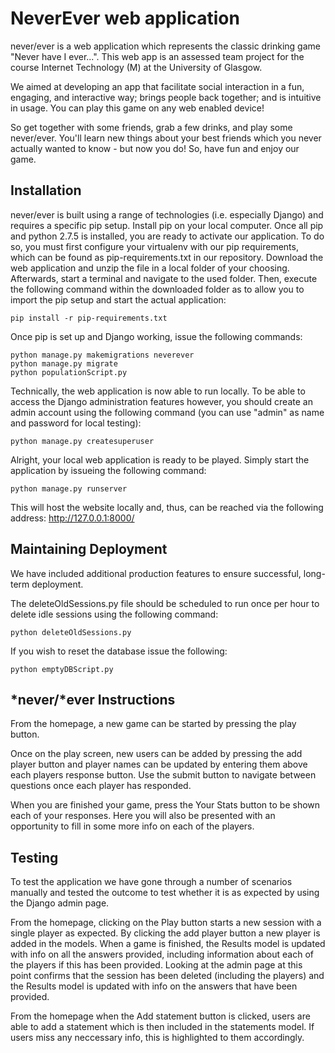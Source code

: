 # NeverEver web application

never/ever is a web application which represents the classic drinking game "Never have I ever...". This web app is an 
assessed team project for the course Internet Technology (M) at the University of Glasgow.

We aimed at developing an app that facilitate social interaction in a fun, engaging, and interactive way; brings people
back together; and is intuitive in usage. You can play this game on any web enabled device!

So get together with some friends, grab a few drinks, and play some never/ever. You'll learn new things about your best
friends which you never actually wanted to know - but now you do! So, have fun and enjoy our game.

Installation
--------------
never/ever is built using a range of technologies (i.e. especially Django) and requires a specific pip setup. Install 
pip on your local computer. Once all pip and python 2.7.5 is installed, you are ready to activate our application. 
To do so, you must first configure your virtualenv with our pip requirements, which can be found as pip-requirements.txt 
in our repository. Download the web application and unzip the file in a local folder of your choosing. Afterwards, 
start a terminal and navigate to the used folder. Then, execute the following command within the downloaded 
folder as to allow you to import the pip setup and start the actual application:
	
	pip install -r pip-requirements.txt

Once pip is set up and Django working, issue the following commands:

	python manage.py makemigrations neverever
	python manage.py migrate
	python populationScript.py
	
Technically, the web application is now able to run locally. To be able to access the Django administration features 
however, you should create an admin account using the following command (you can use "admin" as name and password for local 
testing):
	
	python manage.py createsuperuser
	
Alright, your local web application is ready to be played. Simply start the application by issueing the following 
command:

	python manage.py runserver

This will host the website locally and, thus, can be reached via the following address: http://127.0.0.1:8000/

Maintaining Deployment
-------------
We have included additional production features to ensure successful, long-term deployment.

The deleteOldSessions.py file should be scheduled to run once per hour to delete idle sessions using the following command:

	python deleteOldSessions.py 

If you wish to reset the database issue the following:

	python emptyDBScript.py

*never/*ever Instructions
------------

From the homepage, a new game can be started by pressing the play button.

Once on the play screen, new users can be added by pressing the add player button and player names can be updated by entering them above each players response button. Use the submit button to navigate between questions once each player has responded. 

When you are finished your game, press the Your Stats button to be shown each of your responses. Here you will also be presented with an opportunity to fill in some more info on each of the players. 

Testing
----------------

To test the application we have gone through a number of scenarios manually and tested the outcome to test whether it is as expected by using the Django admin page. 

From the homepage, clicking on the Play button starts a new session with a single player as expected. By clicking the add player button a new player is added in the models. When a game is finished, the Results model is updated with info on all the answers provided, including information about each of the players if this has been provided. Looking at the admin page at this point confirms that the session has been deleted (including the players) and the Results model is updated with info on the answers that have been provided. 

From the homepage when the Add statement button is clicked, users are able to add a statement which is then included in the statements model. If users miss any neccessary info, this is highlighted to them accordingly. 

